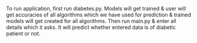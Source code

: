 To run application, first run diabetes.py. Models will get trained & user will get accuracies of all algorithms which we have used for prediction & trained models will get created for all algorithms. Then run main.py & enter all details which it asks. It will predict whether entered data is of diabetic patient or not.
